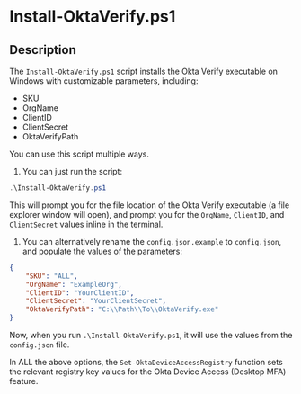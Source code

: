 # Install-OktaVerify.ps1

## Description

The `Install-OktaVerify.ps1` script installs the Okta Verify executable on Windows with customizable parameters, including:
- SKU
- OrgName
- ClientID
- ClientSecret
- OktaVerifyPath

You can use this script multiple ways.

1. You can just run the script:

```powershell
.\Install-OktaVerify.ps1
```

This will prompt you for the file location of the Okta Verify executable (a file explorer window will open), and prompt you for the `OrgName`, `ClientID`, and `ClientSecret` values inline in the terminal.

1. You can alternatively rename the `config.json.example` to `config.json`, and populate the values of the parameters:

```json
{
    "SKU": "ALL",
    "OrgName": "ExampleOrg",
    "ClientID": "YourClientID",
    "ClientSecret": "YourClientSecret",
    "OktaVerifyPath": "C:\\Path\\To\\OktaVerify.exe"
}
```

Now, when you run `.\Install-OktaVerify.ps1`, it will use the values from the `config.json` file.

In ALL the above options, the `Set-OktaDeviceAccessRegistry` function sets the relevant registry key values for the Okta Device Access (Desktop MFA) feature.
